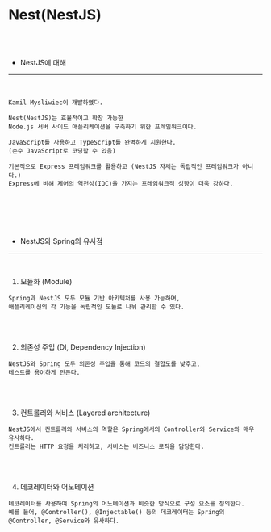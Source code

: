 # Nest(NestJS)

<br /><br />

* NestJS에 대해
---

<br />

```
Kamil Mysliwiec이 개발하였다.

Nest(NestJS)는 효율적이고 확장 가능한
Node.js 서버 사이드 애플리케이션을 구축하기 위한 프레임워크이다.
```

```
JavaScript를 사용하고 TypeScript를 완벽하게 지원한다.
(순수 JavaScript로 코딩할 수 있음)

기본적으로 Express 프레임워크를 활용하고 (NestJS 자체는 독립적인 프레임워크가 아니다.)
Express에 비해 제어의 역전성(IOC)을 가지는 프레임워크적 성향이 더욱 강하다.
```

<br />
<br />
<br />
<br />

* NestJS와 Spring의 유사점
---

<br />

1. 모듈화 (Module)

```
Spring과 NestJS 모두 모듈 기반 아키텍처를 사용 가능하며,
애플리케이션의 각 기능을 독립적인 모듈로 나눠 관리할 수 있다.
```

<br />
<br />

2. 의존성 주입 (DI, Dependency Injection)

```
NestJS와 Spring 모두 의존성 주입을 통해 코드의 결합도를 낮추고,
테스트를 용이하게 만든다.
```

<br />
<br />

3. 컨트롤러와 서비스 (Layered architecture)

```
NestJS에서 컨트롤러와 서비스의 역할은 Spring에서의 Controller와 Service와 매우 유사하다.
컨트롤러는 HTTP 요청을 처리하고, 서비스는 비즈니스 로직을 담당한다.
```

<br />
<br />

4. 데코레이터와 어노테이션

```
데코레이터를 사용하여 Spring의 어노테이션과 비슷한 방식으로 구성 요소를 정의한다.
예를 들어, @Controller(), @Injectable() 등의 데코레이터는 Spring의 @Controller, @Service와 유사하다.
```
